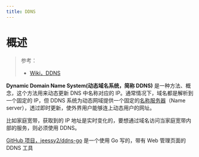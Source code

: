 ```yaml
---
title: DDNS
---
```


# 概述

> 参考：
> 
> - [Wiki，DDNS](https://en.wikipedia.org/wiki/Dynamic_DNS)

**Dynamic Domain Name System(动态域名系统，简称 DDNS)** 是一种方法、概念，这个方法用来动态更新 DNS 中名称对应的 IP。通常情况下，域名都是解析到一个固定的 IP，但 DDNS 系统为动态网域提供一个固定的[名称服务器](https://zh.wikipedia.org/wiki/%E5%90%8D%E7%A8%B1%E4%BC%BA%E6%9C%8D%E5%99%A8)（Name server），透过即时更新，使外界用户能够连上动态用户的网址。

比如家庭宽带，获取到的 IP 地址是实时变化的，要想通过域名访问当家庭宽带内部的服务，则必须使用 DDNS。


[GitHub 项目，jeessy2/ddns-go](https://github.com/jeessy2/ddns-go) 是一个使用 Go 写的，带有 Web 管理页面的 DDNS 工具